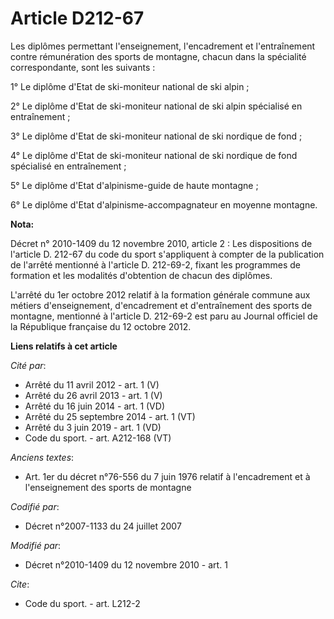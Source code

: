 # Article D212-67

Les diplômes permettant l'enseignement, l'encadrement et l'entraînement contre rémunération des sports de montagne, chacun
dans la spécialité correspondante, sont les suivants : 

1° Le diplôme d'Etat de ski-moniteur national de ski alpin ; 

2° Le diplôme d'Etat de ski-moniteur national de ski alpin spécialisé en entraînement ; 

3° Le diplôme d'Etat de ski-moniteur national de ski nordique de fond ; 

4° Le diplôme d'Etat de ski-moniteur national de ski nordique de fond spécialisé en entraînement ; 

5° Le diplôme d'Etat d'alpinisme-guide de haute montagne ; 

6° Le diplôme d'Etat d'alpinisme-accompagnateur en moyenne montagne.

**Nota:**

Décret n° 2010-1409 du 12 novembre 2010, article 2 : Les dispositions de l'article D. 212-67 du code du sport s'appliquent à
compter de la publication de l'arrêté mentionné à l'article D. 212-69-2, fixant les programmes de formation et les modalités
d'obtention de chacun des diplômes.

L'arrêté du 1er octobre 2012 relatif à la formation générale commune aux métiers d'enseignement, d'encadrement et
d'entraînement des sports de montagne, mentionné à l'article D. 212-69-2 est paru au Journal officiel de la République
française du 12 octobre 2012.

**Liens relatifs à cet article**

_Cité par_:

  - Arrêté du 11 avril 2012 - art. 1 (V)
  - Arrêté du 26 avril 2013 - art. 1 (V)
  - Arrêté du 16 juin 2014 - art. 1 (VD)
  - Arrêté du 25 septembre 2014 - art. 1 (VT)
  - Arrêté du 3 juin 2019 - art. 1 (VD)
  - Code du sport. - art. A212-168 (VT)

_Anciens textes_:

  - Art. 1er du décret n°76-556 du 7 juin 1976 relatif à l'encadrement et à l'enseignement des sports de montagne

_Codifié par_:

  - Décret n°2007-1133 du 24 juillet 2007

_Modifié par_:

  - Décret n°2010-1409 du 12 novembre 2010 - art. 1

_Cite_:

  - Code du sport. - art. L212-2
